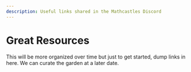 ```yaml
---
description: Useful links shared in the Mathcastles Discord
---
```


# Great Resources

This will be more organized over time but just to get started, dump links in here. We can curate the garden at a later date.

